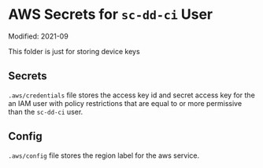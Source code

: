 # AWS Secrets for `sc-dd-ci` User

Modified: 2021-09

This folder is just for storing device keys

## Secrets
`.aws/credentials` file stores the access key id and secret access key for the an IAM user with policy restrictions that are equal to or more permissive than the `sc-dd-ci` user.

## Config
`.aws/config` file stores the region label for the aws service.